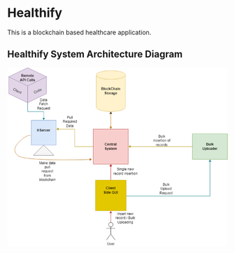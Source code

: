 # Healthify
This is a blockchain based healthcare application. 

## Healthify System Architecture Diagram
![Healthify System Architecture](Healthify%20System%20Architecture.drawio.png)